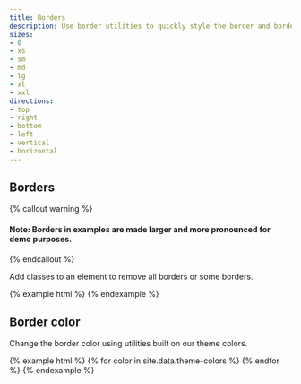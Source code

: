 ```yaml
---
title: Borders
description: Use border utilities to quickly style the border and border-radius of an element. Great for images, buttons, or any other element.
sizes:
- 0 
- xs
- sm
- md
- lg
- xl
- xxl
directions:
- top 
- right
- bottom
- left
- vertical
- horizontal
---
```



## Borders
 {% callout warning %}
#### Note: Borders in examples are made larger and more pronounced for demo purposes.
{% endcallout %}

Add classes to an element to remove all borders or some borders.

<div class="docs-example-border-utils">
{% example html %}
<span class="c-bd-0"></span>
<span class="c-bd"></span>
<span class="c-bd-top"></span>
<span class="c-bd-right"></span>
<span class="c-bd-bottom"></span>
<span class="c-bd-left"></span>
{% endexample %}
</div>

## Border color

Change the border color using utilities built on our theme colors.

<div class="docs-example-border-color-utils">
{% example html %}
{% for color in site.data.theme-colors %}
<span class="c-bd c-bd-{{ color.name }}"></span>{% endfor %}
{% endexample %}
</div>

